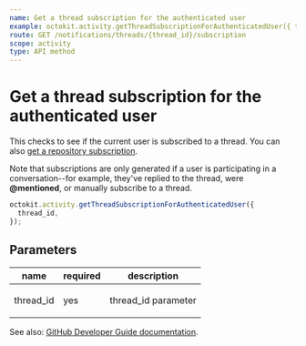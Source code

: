 ```yaml
---
name: Get a thread subscription for the authenticated user
example: octokit.activity.getThreadSubscriptionForAuthenticatedUser({ thread_id })
route: GET /notifications/threads/{thread_id}/subscription
scope: activity
type: API method
---
```


# Get a thread subscription for the authenticated user

This checks to see if the current user is subscribed to a thread. You can also [get a repository subscription](https://developer.github.com/v3/activity/watching/#get-a-repository-subscription).

Note that subscriptions are only generated if a user is participating in a conversation--for example, they've replied to the thread, were **@mentioned**, or manually subscribe to a thread.

```js
octokit.activity.getThreadSubscriptionForAuthenticatedUser({
  thread_id,
});
```

## Parameters

<table>
  <thead>
    <tr>
      <th>name</th>
      <th>required</th>
      <th>description</th>
    </tr>
  </thead>
  <tbody>
    <tr><td>thread_id</td><td>yes</td><td>

thread_id parameter

</td></tr>
  </tbody>
</table>

See also: [GitHub Developer Guide documentation](https://developer.github.com/v3/activity/notifications/#get-a-thread-subscription-for-the-authenticated-user).
